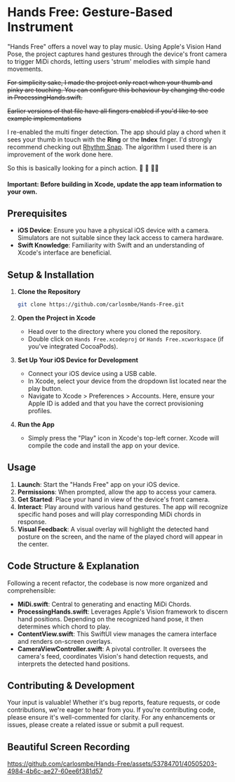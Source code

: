 # Hands Free: Gesture-Based Instrument 

"Hands Free" offers a novel way to play music. Using Apple's Vision Hand Pose, the project captures hand gestures through the device's front camera to trigger MiDi chords, letting users 'strum' melodies with simple hand movements.

~~For simplicity sake, I made the project only react when your thumb and pinky are touching. You can configure this behaviour by changing the code in ProcessingHands.swift.~~

~~Earlier versions of that file have all fingers enabled if you'd like to see example implementations~~

I re-enabled the multi finger detection. The app should play a chord when it sees your thumb in touch with the **Ring** or the **Index** finger. I'd strongly recommend checking out [Rhythm Snap](https://github.com/carlosmbe/Rhythm-Snap). The algorithm I used there is an improvement of the work done here. 

So this is basically looking for a pinch action. 🤌 🤏 👌🏾


#### Important: Before building in Xcode, update the app team information to your own.

## Prerequisites

- **iOS Device**: Ensure you have a physical iOS device with a camera. Simulators are not suitable since they lack access to camera hardware.
- **Swift Knowledge**: Familiarity with Swift and an understanding of Xcode's interface are beneficial.

## Setup & Installation

1. **Clone the Repository**
    ```bash
    git clone https://github.com/carlosmbe/Hands-Free.git
    ```

2. **Open the Project in Xcode**
    - Head over to the directory where you cloned the repository.
    - Double click on `Hands Free.xcodeproj` or `Hands Free.xcworkspace` (if you've integrated CocoaPods).

3. **Set Up Your iOS Device for Development**
    - Connect your iOS device using a USB cable.
    - In Xcode, select your device from the dropdown list located near the play button.
    - Navigate to Xcode > Preferences > Accounts. Here, ensure your Apple ID is added and that you have the correct provisioning profiles.

4. **Run the App**
    - Simply press the "Play" icon in Xcode's top-left corner. Xcode will compile the code and install the app on your device.

## Usage

1. **Launch**: Start the "Hands Free" app on your iOS device.
2. **Permissions**: When prompted, allow the app to access your camera.
3. **Get Started**: Place your hand in view of the device's front camera.
4. **Interact**: Play around with various hand gestures. The app will recognize specific hand poses and will play corresponding MiDi chords in response.
5. **Visual Feedback**: A visual overlay will highlight the detected hand posture on the screen, and the name of the played chord will appear in the center.

## Code Structure & Explanation

Following a recent refactor, the codebase is now more organized and comprehensible:

- **MiDi.swift**: Central to generating and enacting MiDi Chords.
- **ProcessingHands.swift**: Leverages Apple's Vision framework to discern hand positions. Depending on the recognized hand pose, it then determines which chord to play.
- **ContentView.swift**: This SwiftUI view manages the camera interface and renders on-screen overlays.
- **CameraViewController.swift**: A pivotal controller. It oversees the camera's feed, coordinates Vision's hand detection requests, and interprets the detected hand positions.

## Contributing & Development

Your input is valuable! Whether it's bug reports, feature requests, or code contributions, we're eager to hear from you. If you're contributing code, please ensure it's well-commented for clarity. For any enhancements or issues, please create a related issue or submit a pull request.

## Beautiful Screen Recording



https://github.com/carlosmbe/Hands-Free/assets/53784701/40505203-4984-4b6c-ae27-60ee6f381d57








